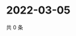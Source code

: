 # 2022-03-05

共 0 条

<!-- BEGIN WEIBO -->
<!-- 最后更新时间 Sat Mar 05 2022 23:00:47 GMT+0800 (China Standard Time) -->

<!-- END WEIBO -->
